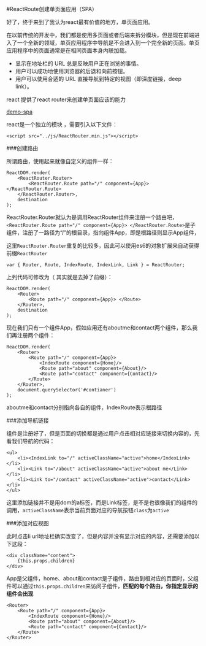 #ReactRoute创建单页面应用（SPA）

好了，终于来到了我认为react最有价值的地方，单页面应用。

在以前传统的开发中，我们都是使用多页面或者后端来拆分模块，但是现在前端进入了一个全新的领域，单页应用程序中导航是不会进入到一个完全新的页面。单页应用程序中的页面通常是在相同页面本身内联加载。

- 显示在地址栏的 URL 总是反映用户正在浏览的事情。
- 用户可以成功地使用浏览器的后退和向前按钮。
- 用户可以使用合适的 URL 直接导航到特定的视图（即深度链接，deep link）。

react 提供了react router来创建单页面应该的能力

<a href="https://github.com/hsian/react-tutorial/blob/master/demo/demo-spa.html">demo-spa</a>

react是一个独立的模块 ，需要引入以下文件：

`<script src="../js/ReactRouter.min.js"></script> `

###创建路由

所谓路由，使用起来就像自定义的组件一样：

	ReactDOM.render( 
		<ReactRouter.Router> 
			<ReactRouter.Route path="/" component={App}> </ReactRouter.Route> 
		</ReactRouter.Router>, 
		destination 
	);

ReactRouter.Router就认为是调用ReactRouter组件来注册一个路由吧，`<ReactRouter.Route path="/" component={App}> </ReactRouter.Route>`是子组件，注册了一路径为“/”的根目录，指向组件App，即是根路径则显示App组件，

这里`ReactRouter.Router`重复的比较多，因此可以使用es6的对象扩展来自动获得前缀`ReactRouter`

	var { Router, Route, IndexRoute, IndexLink, Link } = ReactRouter;

上列代码可修改为（	其实就是去掉了前缀）：

	ReactDOM.render( 
		<Router> 
			<Route path="/" component={App}> </Route> 
		</Router>, 
		destination 
	);

现在我们只有一个组件App，假如应用还有aboutme和contact两个组件，那么我们再注册两个组件：

	ReactDOM.render(
		<Router>
			<Route path="/" component={App}>
				<IndexRoute component={Home}/>
				<Route path="about" component={About}/>
				<Route path="contact" component={Contact}/>
			</Route>
		</Router>,
		document.querySelector('#contianer')
	);

aboutme和contact分别指向各自的组件，IndexRoute表示根路径

###添加导航链接

组件是注册好了，但是页面的切换都是通过用户点击相对应链接来切换内容的，先看我们导航的代码：

	<ul>
		<li><IndexLink to="/" activeClassName="active">home</IndexLink></li>
		<li><Link to="/about" activeClassName="active">about me</Link></li>
		<li><Link to="/contact" activeClassName="active">contact</Link></li>
	</ul>

这里添加链接并不是用dom的a标签，而是Link标签，是不是也很像我们的组件的调用，`activeClassName`表示当前页面对应的导航按钮`class`为`active`

###添加对应视图

此时点击li url地址栏确实改变了，但是内容并没有显示对应的内容，还需要添加以下这段：

	<div className="content">
		{this.props.children}
	</div>

App是父组件，home、about和contact是子组件，路由到相对应的页面时，父组件可以通过`this.props.children`来访问子组件，**匹配的每个路由，你指定显示的组件会出现**

	<Router>
		<Route path="/" component={App}>
			<IndexRoute component={Home}/>
			<Route path="about" component={About}/>
			<Route path="contact" component={Contact}/>
		</Route>
	</Router>

	